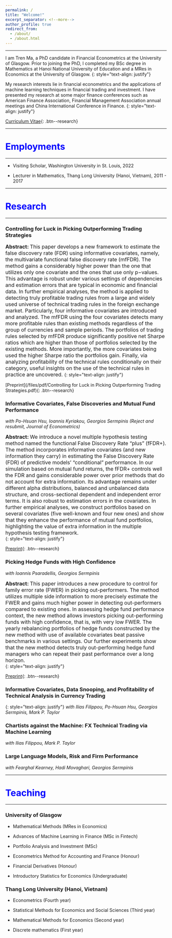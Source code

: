 ```yaml
---
permalink: /
title: "Welcome!"
excerpt_separator: <!--more-->
author_profile: true
redirect_from: 
  - /about/
  - /about.html
---
```


---

I am Tren Ma, a PhD candidate in Financial Econometrics at the University of Glasgow. Prior to joining the PhD, I completed my BSc degree in Mathematics at Hanoi National University of Education and a MRes in Economics at the University of Glasgow.
{: style="text-align: justify"}

My research interests lie in financial econometrics and the applications of machine learning techniques in financial trading and investment. I have presented my research at some major finance conferences such as American Finance Association, Financial Management Association annual meetings and China International Conference in Finance.
{: style="text-align: justify"}


[Curriculum Vitae](/files/pdf/Resume_Tren_Ma.pdf){: .btn--research}


---

<span style="color:blue"> Employments </span> 
======
---

* Visiting Scholar, Washington University in St. Louis, 2022

* Lecturer in Mathematics, Thang Long University (Hanoi, Vietnam), 2011 - 2017

---

<span style="color:blue"> Research </span> 
======
---

### Controlling for Luck in Picking Outperforming Trading Strategies

**<font size="3">  Abstract: </font>** <font size="3"> 
This paper develops a new framework to estimate the false discovery rate (FDR) using informative covariates, namely, the multivariate functional false discovery rate (mfFDR). The method gains a considerably higher power than the one that utilizes only one covariate and the ones that use only p−values. This advantage is robust under various settings of dependencies and estimation errors that are typical in economic and financial data. In further empirical analyses, the method is applied to detecting truly profitable trading rules from a large and widely used universe of technical trading rules in the foreign exchange market. Particularly, four informative covariates are introduced and analyzed. The mfFDR using the four covariates detects many more profitable rules than existing methods regardless of the group of currencies and sample periods. The portfolios of trading rules selected by mfFDR produce significantly positive net Sharpe ratios which are higher than those of portfolios selected by the existing methods. More importantly, the more covariates being used the higher Sharpe ratio the portfolios gain. Finally, via analyzing profitability of the technical rules conditionally on their category, useful insights on the use of the technical rules in practice are uncovered.
</font> 
{: style="text-align: justify"}

[Preprint](/files/pdf/Controlling for Luck in Picking Outperforming Trading Strategies.pdf){: .btn--research}

### Informative Covariates, False Discoveries and Mutual Fund Performance
*with Po-Hsuan Hsu, Ioannis Kyriakou, Georgios Sermpinis*
*(Reject and resubmit, Journal of Econometrics)*

**<font size="3">  Abstract: </font>**  <font size="3"> We introduce a novel multiple hypothesis testing method named the functional False Discovery Rate “plus” (fFDR+). The method incorporates informative covariates (and new information they carry) in estimating the False Discovery Rate (FDR) of predictive models’ “conditional” performance. In our simulation based on mutual fund returns, the fFDR+ controls well the FDR and gains considerable power over prior methods that do not account for extra information. Its advantage remains under different alpha distributions, balanced and unbalanced data structure, and cross-sectional dependent and independent error terms. It is also robust to estimation errors in the covariates. In further empirical analyses, we construct portfolios based on several covariates (five well-known and four new ones) and show that they enhance the performance of mutual fund portfolios, highlighting the value of extra information in the multiple hypothesis testing framework.
</font>  
{: style="text-align: justify"}

[Preprint](https://papers.ssrn.com/sol3/papers.cfm?abstract_id=3737456){: .btn--research}


### Picking Hedge Funds with High Confidence
*with Ioannis Psaradellis, Georgios Sermpinis*

**<font size="3">  Abstract: </font>** <font size="3">  This paper introduces a new procedure to control for family error rate (FWER) in picking out-performers. The method utilizes multiple side information to more precisely estimate the FWER and gains much higher power in detecting out-performers compared to existing ones. In assessing hedge fund performance context, the new method allows investors picking out-performing funds with high confidence, that is, with very low FWER. The yearly rebalancing portfolios of hedge funds constructed by the new method with use of available covariates beat passive benchmarks in various settings. Our further experiments show that the new method detects truly out-performing hedge fund managers who can repeat their past performance over a long horizon.
</font>  
{: style="text-align: justify"}

[Preprint](/files/pdf/Picking_Hedge_Funds_with_High_Confidence.pdf){: .btn--research}



### Informative Covariates, Data Snooping, and Profitability of Technical Analysis in Currency Trading 
{: style="text-align: justify"}
*with Ilias Filippou, Po-Hsuan Hsu, Georgios Sermpinis, Mark P. Taylor*


### Chartists against the Machine: FX Technical Trading via Machine Learning
*with Ilias Filippou, Mark P. Taylor*

### Large Language Models, Risk and Firm Performance
*with Fearghal Kearney, Hadi Movaghari, Georgios Sermpinis*

---

<span style="color:blue"> Teaching </span> 
=====
---

### University of Glasgow

  * Mathematical Methods (MRes in Economics)

  * Advances of Machine Learning in Finance (MSc in Fintech)

  * Portfolio Analysis and Investment (MSc)

  * Econometrics Method for Accounting and Finance (Honour)

  * Financial Derivatives (Honour)

  * Introductory Statistics for Economics (Undergraduate)
  
### Thang Long University (Hanoi, Vietnam)

  *   Econometrics (Fourth year)

  *   Statistical Methods for Economics and Social Sciences (Third year)

  *   Mathematical Methods for Economics (Second year)

  *   Discrete mathematics (First year)
